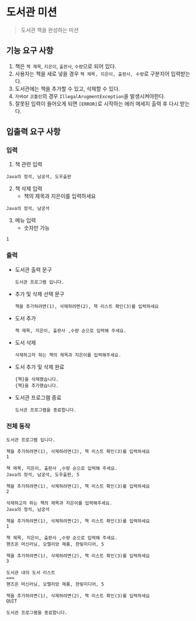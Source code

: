 # 도서관 미션
> 도서관 책을 완성하는 미션

## 기능 요구 사항
1. 책은 `책 제목`, `지은이`, `출판사`, `수량`으로 되어 있다.
2. 사용자는 책을 새로 넣을 경우 `책 제목, 지은이, 출판사, 수량`로 구분지어 입력받는다.
3. 도서관에는 책을 추가할 수 있고, 삭제할 수 있다.
4. `자바`or `코틀린`의 경우 `IllegalArugmentException`을 발생시켜야한다.
5. 잘못된 입력이 들어오게 되면 `[ERROR]`로 시작하는 에러 메세지  출력 후 다시 받는다.

## 입출력 요구 사항

### 입력

1. 책 관련 입력
```
Java의 정석, 남궁석, 도우출판
```
2. 책 삭제 입력
    - 책의 제목과 지은이를 입력하세요
```
Java의 정석, 남궁석
```
3. 메뉴 입력
    - 숫자만 가능
```
1
```

### 츌력
- 도서관 출력 문구
    ```
    도서관 프로그램 입니다.  
    ```
- 추가 및 삭제 선택 문구
    ```
    책을 추가하려면(1), 삭제하려면(2), 책 리스트 확인(3)를 입력하세요
    ```
- 도서 추가
    ```
    책 제목, 지은이, 출판사 ,수량 순으로 입력해 주세요.
    ```
- 도서 삭제
    ```
    삭제하고자 하는 책의 제목과 지은이를 입력해주세요.
    ```
- 도서 추가 및 삭제 완료
    ```
    {책}을 삭제했습니다.
    {책}을 추가했습니다.
    ```
- 도서관 프로그램 종료
    ```
    도서관 프로그램을 종료합니다.
    ```

### 전체 동작
```
도서관 프로그램 입니다.

책을 추가하려면(1), 삭제하려면(2), 책 리스트 확인(3)를 입력하세요
1

책 제목, 지은이, 출판사 ,수량 순으로 입력해 주세요.
Java의 정석, 남궁석, 도우출판, 5

책을 추가하려면(1), 삭제하려면(2), 책 리스트 확인(3)를 입력하세요
2

삭제하고자 하는 책의 제목과 지은이를 입력해주세요.
Java의 정석, 남궁석

책을 추가하려면(1), 삭제하려면(2), 책 리스트 확인(3)를 입력하세요
1

책 제목, 지은이, 출판사 ,수량 순으로 입력해 주세요.
핸즈온 머신러닝, 오렐리앙 제롱, 한빛미디어, 5

책을 추가하려면(1), 삭제하려면(2), 책 리스트 확인(3)를 입력하세요
3

도서관 내의 도서 리스트
===
핸즈온 머신러닝, 오렐리앙 제롱, 한빛미디어, 5

책을 추가하려면(1), 삭제하려면(2), 책 리스트 확인(3)를 입력하세요
QUIT

도서관 프로그램을 종료합니다.
```